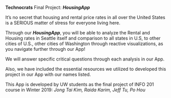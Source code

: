 **Technocrats** Final Project: _**HousingApp**_

It’s no secret that housing and rental price rates in all over the United States is a SERIOUS matter of stress for everyone living here.

Through our _**HousingApp**_, you will be able to analyze the Rental and Housing rates in Seattle itself and comparison to all states in U.S, to other cities of U.S., other cities of Washington through reactive visualizations, as you navigate further through our App!

We will answer specific critical questions through each analysis in our App.

Also, we have included the essential resources we utilized to developed this project in our App with our names listed.

This App is developed by UW students as the final project of INFO 201 course in Winter 2019:
_Jong Tai Kim, Raida Karim, Jeff Tu, Po Hou_
